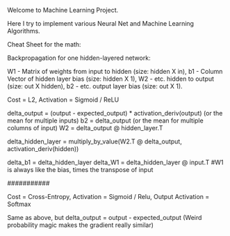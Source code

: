 Welcome to Machine Learning Project.

Here I try to implement various Neural Net and Machine Learning Algorithms.

Cheat Sheet for the math:

Backpropagation for one hidden-layered network:

W1 - Matrix of weights from input to hidden (size: hidden X in),
b1 - Column Vector of hidden layer bias (size: hidden X 1),
W2 - etc. hidden to output (size: out X hidden),
b2 - etc. output layer bias (size: out X 1).

Cost = L2, Activation = Sigmoid / ReLU

delta_output = (output - expected_output) * activation_deriv(output) (or the mean for multiple inputs)
b2 = delta_output  (or the mean for multiple columns of input)
W2 = delta_output @ hidden_layer.T

delta_hidden_layer = multiply_by_value(W2.T @ delta_output, activation_deriv(hidden))

delta_b1 = delta_hidden_layer
delta_W1 = delta_hidden_layer @ input.T #W1 is always like the bias, times the transpose of input

###########

Cost = Cross-Entropy, Activation = Sigmoid / Relu, Output Activation = Softmax

Same as above, but
delta_output = output - expected_output
(Weird probability magic makes the gradient really similar)